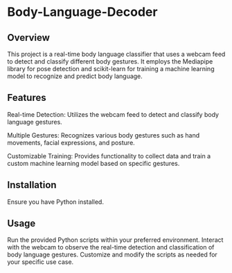 # Body-Language-Decoder

## Overview
This project is a real-time body language classifier that uses a webcam feed to detect and classify different body gestures. It employs the Mediapipe library for pose detection and scikit-learn for training a machine learning model to recognize and predict body language.

## Features
Real-time Detection: Utilizes the webcam feed to detect and classify body language gestures.

Multiple Gestures: Recognizes various body gestures such as hand movements, facial expressions, and posture.

Customizable Training: Provides functionality to collect data and train a custom machine learning model based on specific gestures.

## Installation
Ensure you have Python installed.

## Usage
Run the provided Python scripts within your preferred environment.
Interact with the webcam to observe the real-time detection and classification of body language gestures.
Customize and modify the scripts as needed for your specific use case.
